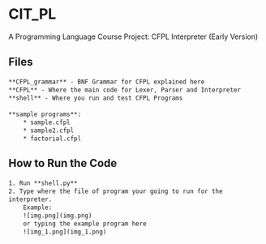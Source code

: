 # CIT_PL

A Programming Language Course Project: CFPL Interpreter (Early Version)

## Files

    **CFPL_grammar** - BNF Grammar for CFPL explained here
    **CFPL** - Where the main code for Lexer, Parser and Interpreter
    **shell** - Where you run and test CFPL Programs

    **sample programs**: 
        * sample.cfpl
        * sample2.cfpl
        * factorial.cfpl
    
    


## How to Run the Code

    1. Run **shell.py**
    2. Type where the file of program your going to run for the interpreter.
        Example:
        ![img.png](img.png)
        or typing the example program here
        ![img_1.png](img_1.png)
        